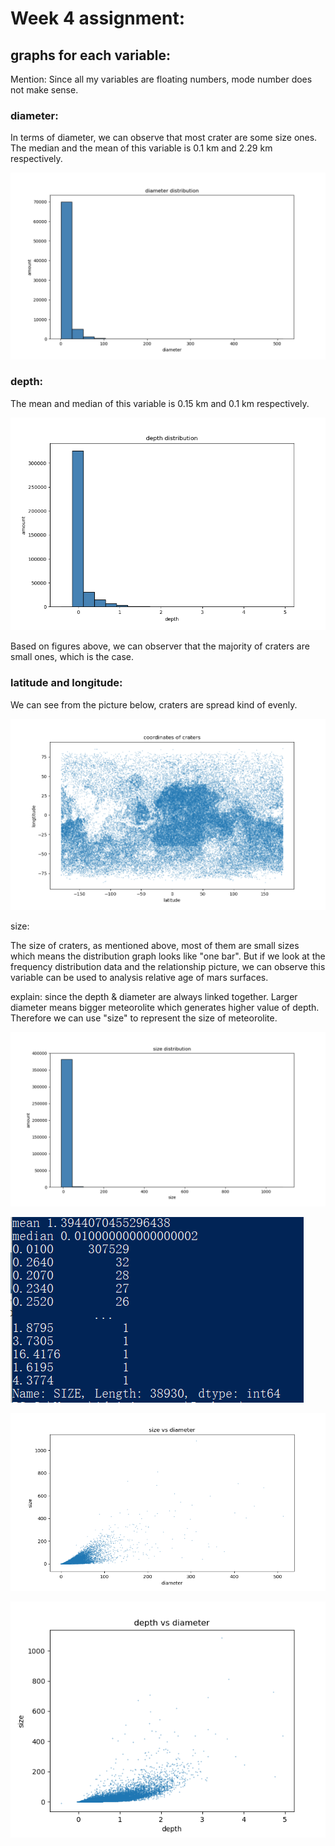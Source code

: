 # Week 4 assignment:

## graphs for each variable:

Mention: Since all my variables are floating numbers, mode number does not make sense.

### diameter:

In terms of diameter, we can observe that most crater are some size ones. The median and the mean of this variable is 0.1 km and 2.29 km respectively.

![diameter.png](https://github.com/twodogs-wang/coursera_data_management-viualize/blob/master/week4/figures/diameter.png)

### depth:

The mean and median of this variable is 0.15 km and 0.1 km respectively.

![depth.png](https://github.com/twodogs-wang/coursera_data_management-viualize/blob/master/week4/figures/depth.png)

Based on figures above, we can observer that the majority of craters are small ones, which is the case.

### latitude and longitude:

We can see from the picture below, craters are spread kind of evenly.

![L_R.png](https://github.com/twodogs-wang/coursera_data_management-viualize/blob/master/week4/figures/L_R.png)

size:

The size of craters, as mentioned above, most of them are small sizes which means the distribution graph looks like "one bar". But if we look at the frequency distribution data and the relationship picture, we can observe this variable can be used to analysis relative age of mars surfaces. 

explain: since the depth & diameter are always linked together. Larger diameter means bigger meteorolite which generates higher value of depth. Therefore we can use "size" to represent the size of meteorolite.

![size.png](https://github.com/twodogs-wang/coursera_data_management-viualize/blob/master/week4/figures/size.png)

![size_data.png](https://github.com/twodogs-wang/coursera_data_management-viualize/blob/master/week4/figures/size_data.png)

![size_vs_diameter.png](https://github.com/twodogs-wang/coursera_data_management-viualize/blob/master/week4/figures/size_vs_diameter.png)

![depth_vs_diameter.png](https://github.com/twodogs-wang/coursera_data_management-viualize/blob/master/week4/figures/depth_vs_diameter.png)